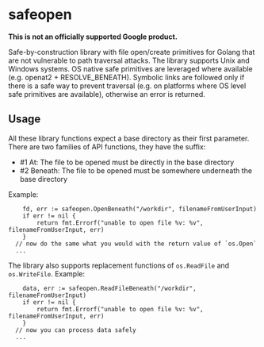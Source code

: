 # safeopen

**This is not an officially supported Google product.**

Safe-by-construction library with file open/create primitives for Golang that
are not vulnerable to path traversal attacks. The library supports Unix and
Windows systems. OS native safe primitives are leveraged where available (e.g.
openat2 + RESOLVE_BENEATH). Symbolic links are followed only if there is a safe
way to prevent traversal (e.g. on platforms where OS level safe primitives are
available), otherwise an error is returned.

## Usage

All these library functions expect a base directory as their first parameter.
There are two families of API functions, they have the suffix:

-   #1 At: The file to be opened must be directly in the base directory
-   #2 Beneath: The file to be opened must be somewhere underneath the base
    directory

Example:

```
    fd, err := safeopen.OpenBeneath("/workdir", filenameFromUserInput)
    if err != nil {
        return fmt.Errorf("unable to open file %v: %v", filenameFromUserInput, err)
    }
  // now do the same what you would with the return value of `os.Open`
  ...
```

The library also supports replacement functions of `os.ReadFile` and
`os.WriteFile`. Example:

```
    data, err := safeopen.ReadFileBeneath("/workdir", filenameFromUserInput)
    if err != nil {
        return fmt.Errorf("unable to open file %v: %v", filenameFromUserInput, err)
    }
  // now you can process data safely
  ...
```
